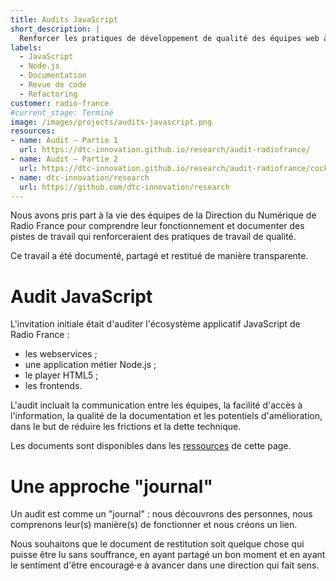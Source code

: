 ```yaml
---
title: Audits JavaScript
short_description: |
  Renforcer les pratiques de développement de qualité des équipes web à la Direction du Numérique.
labels:
  - JavaScript
  - Node.js
  - Documentation
  - Revue de code
  - Refactoring
customer: radio-france
#current_stage: Terminé
image: /images/projects/audits-javascript.png
resources:
- name: Audit — Partie 1
  url: https://dtc-innovation.github.io/research/audit-radiofrance/
- name: Audit — Partie 2
  url: https://dtc-innovation.github.io/research/audit-radiofrance/cockpit.html
- name: dtc-innovation/research
  url: https://github.com/dtc-innovation/research
---
```


Nous avons pris part à la vie des équipes de la Direction du Numérique de Radio France pour comprendre leur fonctionnement et documenter des pistes de travail qui renforceraient des pratiques de travail de qualité.

Ce travail a été documenté, partagé et restitué de manière transparente.

# Audit JavaScript

L'invitation initiale était d'auditer l'écosystème applicatif JavaScript de Radio France :

- les webservices ;
- une application métier Node.js ;
- le player HTML5 ;
- les frontends.

L'audit incluait la communication entre les équipes, la facilité d'accès à l'information, la qualité de la documentation et les potentiels d'amélioration, dans le but de réduire les frictions et la dette technique.

Les documents sont disponibles dans les [ressources](#resources) de cette page.

# Une approche "journal"

Un audit est comme un "journal" : nous découvrons des personnes, nous comprenons leur(s) manière(s) de fonctionner et nous créons un lien.

Nous souhaitons que le document de restitution soit quelque chose qui puisse être lu sans souffrance, en ayant partagé un bon moment et en ayant le sentiment d'être encouragé·e à avancer dans une direction qui fait sens.
